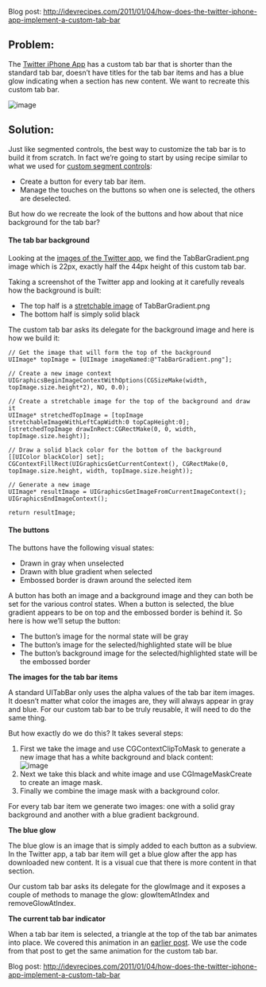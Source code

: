 Blog post: http://idevrecipes.com/2011/01/04/how-does-the-twitter-iphone-app-implement-a-custom-tab-bar

## Problem:

The [Twitter iPhone App][] has a custom tab bar that is shorter
than the standard tab bar, doesn’t have titles for the tab bar
items and has a blue glow indicating when a section has new
content. We want to recreate this custom tab bar.

![image][]

## Solution:

Just like segmented controls, the best way to customize the tab bar
is to build it from scratch. In fact we’re going to start by using
recipe similar to what we used for [custom segment controls][]:

-   Create a button for every tab bar item.
-   Manage the touches on the buttons so when one is selected, the
    others are deselected.

But how do we recreate the look of the buttons and how about that
nice background for the tab bar?

#### The tab bar background

Looking at the [images of the Twitter app][], we find the
TabBarGradient.png image which is 22px, exactly half the 44px
height of this custom tab bar.

Taking a screenshot of the Twitter app and looking at it carefully
reveals how the background is built:

-   The top half is a [stretchable image][] of TabBarGradient.png
-   The bottom half is simply solid black

The custom tab bar asks its delegate for the background image and
here is how we build it:

    // Get the image that will form the top of the background
    UIImage* topImage = [UIImage imageNamed:@"TabBarGradient.png"];
    
    // Create a new image context
    UIGraphicsBeginImageContextWithOptions(CGSizeMake(width, topImage.size.height*2), NO, 0.0);
    
    // Create a stretchable image for the top of the background and draw it
    UIImage* stretchedTopImage = [topImage stretchableImageWithLeftCapWidth:0 topCapHeight:0];
    [stretchedTopImage drawInRect:CGRectMake(0, 0, width, topImage.size.height)];
    
    // Draw a solid black color for the bottom of the background
    [[UIColor blackColor] set];
    CGContextFillRect(UIGraphicsGetCurrentContext(), CGRectMake(0, topImage.size.height, width, topImage.size.height));
    
    // Generate a new image
    UIImage* resultImage = UIGraphicsGetImageFromCurrentImageContext();
    UIGraphicsEndImageContext();
    
    return resultImage;

#### The buttons

The buttons have the following visual states:

-   Drawn in gray when unselected
-   Drawn with blue gradient when selected
-   Embossed border is drawn around the selected item

A button has both an image and a background image and they can both
be set for the various control states. When a button is selected,
the blue gradient appears to be on top and the embossed border is
behind it. So here is how we’ll setup the button:

-   The button’s image for the normal state will be gray
-   The button’s image for the selected/highlighted state will be
    blue
-   The button’s background image for the selected/highlighted
    state will be the embossed border

**The images for the tab bar items**

A standard UITabBar only uses the alpha values of the tab bar item
images. It doesn’t matter what color the images are, they will
always appear in gray and blue. For our custom tab bar to be truly
reusable, it will need to do the same thing.

But how exactly do we do this? It takes several steps:

1.  First we take the image and use CGContextClipToMask to generate
    a new image that has a white background and black content:  
    ![image][1]
2.  Next we take this black and white image and use
    CGImageMaskCreate to create an image mask.
3.  Finally we combine the image mask with a background color.

For every tab bar item we generate two images: one with a solid
gray background and another with a blue gradient background.

**The blue glow**

The blue glow is an image that is simply added to each button as a
subview. In the Twitter app, a tab bar item will get a blue glow
after the app has downloaded new content. It is a visual cue that
there is more content in that section.

Our custom tab bar asks its delegate for the glowImage and it
exposes a couple of methods to manage the glow: glowItemAtIndex and
removeGlowAtIndex.

**The current tab bar indicator**

When a tab bar item is selected, a triangle at the top of the tab
bar animates into place. We covered this animation in an
[earlier post][]. We use the code from that post to get the same
animation for the custom tab bar.

Blog post: http://idevrecipes.com/2011/01/04/how-does-the-twitter-iphone-app-implement-a-custom-tab-bar

  [http://idevrecipes.com/2011/01/04/how-does-the-twitter-iphone-app-implement-a-custom-tab-bar]: http://idevrecipes.com/2011/01/04/how-does-the-twitter-iphone-app-implement-a-custom-tab-bar
  [Twitter iPhone App]: http://p.appju.mp/333903271&t=i
  [image]: http://idevrecipes.files.wordpress.com/2011/01/customtabbar.png?w=460&h=70 "Custom Tab Bar"
  [custom segment controls]: http://idevrecipes.com/2010/12/11/custom-segmented-controls/
  [images of the Twitter app]: http://idevrecipes.com/2010/12/06/extracting-images-from-apps-in-the-appstore/
  [stretchable image]: http://idevrecipes.com/2010/12/08/stretchable-images-and-buttons/
  [1]: http://idevrecipes.files.wordpress.com/2011/01/black_and_white_mask_image.png?w=64&h=16 "Black and White Mask Image"
  [earlier post]: http://idevrecipes.com/2010/12/17/twitter-app-tab-bar-animation/
